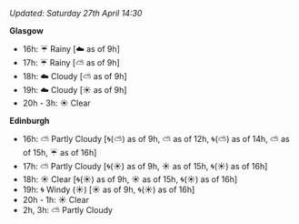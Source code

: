 *Updated: Saturday 27th April 14:30*

**Glasgow**

* 16h: :umbrella: Rainy [:cloud: as of 9h]
* 17h: :umbrella: Rainy [:partly_sunny: as of 9h]
* 18h: :cloud: Cloudy [:partly_sunny: as of 9h]
* 19h: :cloud: Cloudy [:sunny: as of 9h]
* 20h - 3h: :sunny: Clear

**Edinburgh**

* 16h: :partly_sunny: Partly Cloudy [:cyclone:(:partly_sunny:) as of 9h, :partly_sunny: as of 12h, :cyclone:(:partly_sunny:) as of 14h, :partly_sunny: as of 15h, :umbrella: as of 16h]
* 17h: :partly_sunny: Partly Cloudy [:cyclone:(:sunny:) as of 9h, :sunny: as of 15h, :cyclone:(:sunny:) as of 16h]
* 18h: :sunny: Clear [:cyclone:(:sunny:) as of 9h, :sunny: as of 15h, :cyclone:(:sunny:) as of 16h]
* 19h: :cyclone: Windy (:sunny:) [:sunny: as of 9h, :cyclone:(:sunny:) as of 16h]
* 20h - 1h: :sunny: Clear
* 2h, 3h: :partly_sunny: Partly Cloudy
